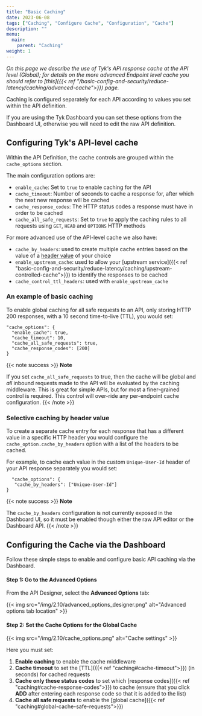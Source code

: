 ```yaml
---
title: "Basic Caching"
date: 2023-06-08
tags: ["Caching", "Configure Cache", "Configuration", "Cache"]
description: ""
menu:
  main:
    parent: "Caching"
weight: 1
---
```


_On this page we describe the use of Tyk's API response cache at the API level (Global); for details on the more advanced Endpoint level cache you should refer to [this]({{< ref "/basic-config-and-security/reduce-latency/caching/advanced-cache">}}) page._

Caching is configured separately for each API according to values you set within the API definition.

If you are using the Tyk Dashboard you can set these options from the Dashboard UI, otherwise you will need to edit the raw API definition.

## Configuring Tyk's API-level cache 
Within the API Definition, the cache controls are grouped within the `cache_options` section.

The main configuration options are:
 - `enable_cache`: Set to `true` to enable caching for the API
 - `cache_timeout`: Number of seconds to cache a response for, after which the next new response will be cached
 - `cache_response_codes`: The HTTP status codes a response must have in order to be cached
 - `cache_all_safe_requests`: Set to `true` to apply the caching rules to all requests using `GET`, `HEAD` and `OPTIONS` HTTP methods

For more advanced use of the API-level cache we also have:
 - `cache_by_headers`: used to create multiple cache entries based on the value of a [header value](#selective-caching-by-header-value) of your choice
 - `enable_upstream_cache`: used to allow your [upstream service]({{< ref "basic-config-and-security/reduce-latency/caching/upstream-controlled-cache">}}) to identify the responses to be cached
 - `cache_control_ttl_headers`: used with `enable_upstream_cache`

### An example of basic caching 
To enable global caching for all safe requests to an API, only storing HTTP 200 responses, with a 10 second time-to-live (TTL), you would set:
```
"cache_options": {
  "enable_cache": true,
  "cache_timeout": 10,
  "cache_all_safe_requests": true,
  "cache_response_codes": [200]
}
```

{{< note success >}}
**Note**  

If you set `cache_all_safe_requests` to true, then the cache will be global and *all* inbound requests made to the API will be evaluated by the caching middleware. This is great for simple APIs, but for most a finer-grained control is required. This control will over-ride any per-endpoint cache configuration.
{{< /note >}}

### Selective caching by header value
To create a separate cache entry for each response that has a different value in a specific HTTP header you would configure the `cache_option.cache_by_headers` option with a list of the headers to be cached.

For example, to cache each value in the custom `Unique-User-Id` header of your API response separately you would set:
```
  "cache_options": {
   "cache_by_headers": ["Unique-User-Id"]
}
```

{{< note success >}}
**Note**  

The `cache_by_headers` configuration is not currently exposed in the Dashboard UI, so it must be enabled though either the raw API editor or the Dashboard API. 
{{< /note >}}

## Configuring the Cache via the Dashboard
Follow these simple steps to enable and configure basic API caching via the Dashboard.

#### Step 1: Go to the Advanced Options
From the API Designer, select the **Advanced Options** tab:

{{< img src="/img/2.10/advanced_options_designer.png" alt="Advanced options tab location" >}}

#### Step 2: Set the Cache Options for the Global Cache
{{< img src="/img/2.10/cache_options.png" alt="Cache settings" >}}

Here you must set:

1.  **Enable caching** to enable the cache middleware
2.  **Cache timeout** to set the [TTL]({{< ref "caching#cache-timeout">}}) (in seconds) for cached requests
3.  **Cache only these status codes** to set which [response codes]({{< ref "caching#cache-response-codes">}}) to cache (ensure that you click **ADD** after entering each response code so that it is added to the list)
4.  **Cache all safe requests** to enable the [global cache]({{< ref "caching#global-cache-safe-requests">}})
